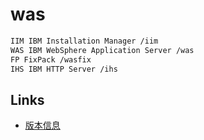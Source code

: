 # was

```sh
IIM IBM Installation Manager /iim
WAS IBM WebSphere Application Server /was
FP FixPack /wasfix
IHS IBM HTTP Server /ihs
```

## Links

- [版本信息](https://www.ibm.com/support/pages/recommended-updates-websphere-application-server)
